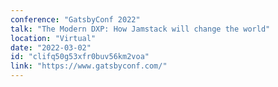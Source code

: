 ```yaml
---
conference: "GatsbyConf 2022"
talk: "The Modern DXP: How Jamstack will change the world"
location: "Virtual"
date: "2022-03-02"
id: "clifq50g53xfr0buv56km2voa"
link: "https://www.gatsbyconf.com/"
---
```



